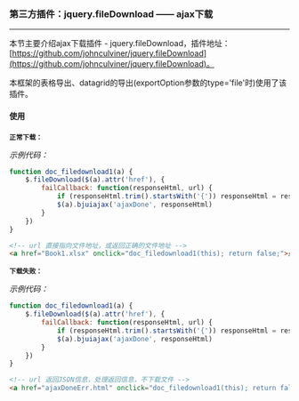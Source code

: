 ### 第三方插件：jquery.fileDownload —— ajax下载
***
本节主要介绍ajax下载插件 - jquery.fileDownload，插件地址：[https://github.com/johnculviner/jquery.fileDownload](https://github.com/johnculviner/jquery.fileDownload)。

本框架的表格导出、datagrid的导出(exportOption参数的type='file'时)使用了该插件。
#### 使用
**`正常下载：`**

*示例代码：*
```js
function doc_filedownload1(a) {
    $.fileDownload($(a).attr('href'), {
        failCallback: function(responseHtml, url) {
            if (responseHtml.trim().startsWith('{')) responseHtml = responseHtml.toObj()
            $(a).bjuiajax('ajaxDone', responseHtml)
        }
    })
}
```
```html
<!-- url 直接指向文件地址，或返回正确的文件地址 -->
<a href="Book1.xlsx" onclick="doc_filedownload1(this); return false;">点我下载一个文件</a>
```
**`下载失败：`**

*示例代码：*
```js
function doc_filedownload1(a) {
    $.fileDownload($(a).attr('href'), {
        failCallback: function(responseHtml, url) {
            if (responseHtml.trim().startsWith('{')) responseHtml = responseHtml.toObj()
            $(a).bjuiajax('ajaxDone', responseHtml)
        }
    })
}
```
```html
<!-- url 返回JSON信息，处理返回信息，不下载文件 -->
<a href="ajaxDoneErr.html" onclick="doc_filedownload1(this); return false;">点我下载一个文件</a>
```